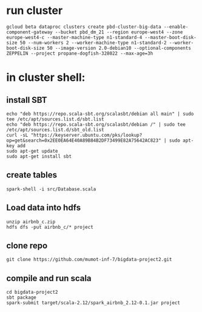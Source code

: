 # run cluster
```shell
gcloud beta dataproc clusters create pbd-cluster-big-data --enable-component-gateway --bucket pbd_dm_21 --region europe-west4 --zone europe-west4-c --master-machine-type n1-standard-4 --master-boot-disk-size 50 --num-workers 2 --worker-machine-type n1-standard-2 --worker-boot-disk-size 50 --image-version 2.0-debian10 --optional-components ZEPPELIN --project propane-dogfish-328022 --max-age=3h
```
# in cluster shell:

## install SBT
```shell
echo "deb https://repo.scala-sbt.org/scalasbt/debian all main" | sudo tee /etc/apt/sources.list.d/sbt.list
echo "deb https://repo.scala-sbt.org/scalasbt/debian /" | sudo tee /etc/apt/sources.list.d/sbt_old.list
curl -sL "https://keyserver.ubuntu.com/pks/lookup?op=get&search=0x2EE0EA64E40A89B84B2DF73499E82A75642AC823" | sudo apt-key add
sudo apt-get update
sudo apt-get install sbt
```

## create tables
```shell
spark-shell -i src/Database.scala
```


## Load data into hdfs
```shell
unzip airbnb_c.zip
hdfs dfs -put airbnb_c/* project
```

## clone repo
```shell
git clone https://github.com/mumot-inf-7/bigdata-project2.git
```

## compile and run scala
```shell
cd bigdata-project2
sbt package 
spark-submit target/scala-2.12/spark_airbnb_2.12-0.1.jar project
```

